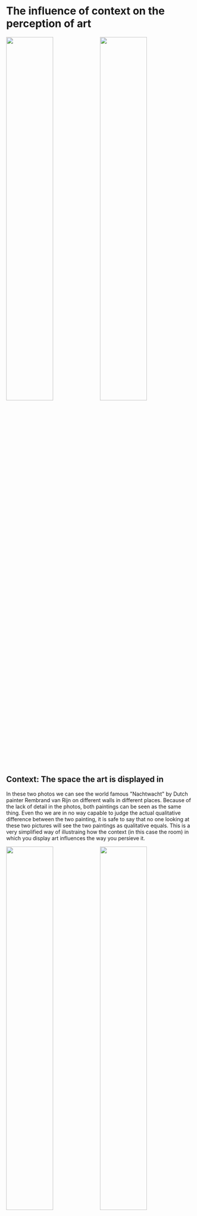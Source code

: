 # The influence of context on the perception of art
<img src="https://nrc-reader.s3.amazonaws.com/articles/895/assets/3071/cms_retina.full_cover.jpg
" width=50% /><img src="http://static.webshopapp.com/shops/042277/files/035407132/airpart-art-collection-nachtwacht-geschetst.jpg
" width=50% />

## Context: The space the art is displayed in
In these two photos we can see the world famous "Nachtwacht" by Dutch painter Rembrand van Rijn on different walls in different places. Because of the lack of detail in the photos, both paintings can be seen as the same thing. Even tho we are in no way capable to judge the actual qualitative difference between the two painting, it is safe to say that no one looking at these two pictures will see the two paintings as qualitative equals. This is a very simplified way of illustraing how the context (in this case the room) in which you display art influences the way you persieve it.



<img src="http://media.nu.nl/m/m1mxj8na9p2x_wd640.jpg" width=50% /><img src="https://cvandaag.nl/wp-content/uploads/2015/04/nachtwacht-cvandaag1.jpg
" width=50% />

## Context: The things that happen in the space the art is displayed in.

In these two photo's the paintings are in the same space, but within the space different things are happening. On the left photo we can see the painting being used as a context in which the "most powerful man in the world" and the prime minister of Holland, meet. On the image on the right we can see a terminal ill patient seeing the the painting for the last time in her life. The reason the people are looking at the painting are completely different in both pictures, and because of it they show the paining in a total different way to the viewer of the photo. The right paining is the best and most valuable thing holland has ever produced and stands for everything the dutch have to offer. Craftsmanship, storytelling, a rich culture, appreciation for history etc. On the right picture the painting is a portal into the soul of the painter, a portal that enables the viewer to have a bond with the creator that can console their biggest fears and give hope, ease and maybe even joy in the last moments of our lives.
